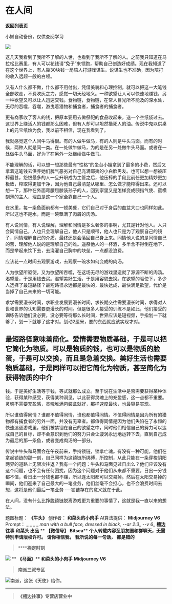 # 在人间

[**返回列表页**](/gzh/槽边往事)

小懒自动备份，仅供查阅学习

![](https://mmbiz.qpic.cn/mmbiz_jpg/Ia6gU9JNtkrBMLtbonZGHCHlMIAATjkvvJ6gMVMCJT2KnjnL1ZjC0KMs9nrlg1CkiaicSKcJyJ9eLmMdgGOhtbWQ/640?wx_fmt=jpeg&from;=appmsg)

这几天我看到了我所不了解的人世，也看到了我所不了解的人。之前我只知道在马拉松比赛里，有人可以花钱请“兔子”来领跑，帮助自己创造好成绩。现在我知道了在这个世界上，有人靠30块钱一局陪人打游戏谋生。说谋生也不准确，因为陪打的收入远超一般的白领。  

又有人什么都不做，什么都不用付出，凭借美貌和心理控制，就可以把这一大笔钱全部收走，不费吹灰之力，感觉一切天经地义。一种欲望让人可以快速地赚钱，另一种欲望又可以让人迅速交钱。食物链，食物链，在常人目光所不能及的深水处，无尽的吞噬，吞噬，游曳着猎物和捕食者，捕食者的捕食者。

更有商家收了客人的钱，把原本要用去做祭祀的食品收起来，送一个空纸袋过去。这世界上赚活人的钱都那么困难，但有人却可以坦然揩死人的油。传说中鬼以供桌上的元宝纸烛为食，我以前不相信，现在我看到了。

我就感觉这个人间牛马得很。有的人做牛做马，有的人则是牛头马面。而有的时候，两种人就是同一类。在一处做牛做马，为的是在另一处做牛头马面。或者在一处做牛头马面，好为了在另外一处继续做牛做马。

不能理解的话，可以想一想那些最有“性格”的坐台小姐拿到了最多的小费，然后又拿着这笔钱去供养她们脾气恶劣对自己充满鄙夷的小白脸男友。也可以想一想被压榨最甚，怨恨最多的人一旦升职成为主管之后，他压榨的手段比前任更加精妙更加极致，榨取得更加干净，因为他自己最清楚从哪里、怎么做才能榨得出来。还可以想一下，那种在外面弯腰屈膝装孙子的人，回到家里又是怎样变成颐指气使、蛮横刻薄的主人，理由是这一个家全靠自己一个人。

在水里，每一条鱼面前都有一顿美餐，它们自己对于身后的血盆大口也同样如此。所以这也不是水，而是一碗飘满了肉屑的肉汤。  

有人说同情，有人说理解，理解和同情是多么奢侈的事啊，尤其是针对他人。人只会同情自己，人也只会理解自己，他人只是顺带，他人也只是为了观察自己的镜子，同情理解自己的介质，最终还是会落回自己身上来。同情他人说的是同情自己的苦，理解他人说的是理解自己的难。遥祭他人的一杯酒，多半舍不得倒在地下，而是举起来饮下去，去浇灌自己胸中的块垒，一点都没浪费。

应该花一点时间去观察游戏，去观察一碗水如何变成的肉汤。  

人为欲望所驱使，又为欲望所吞噬，在这场无尽的游戏里造就了源源不断的肉汤。渴望爱，于是用钱去买。渴望美好生活，于是用容貌去换。在欲望的驱使下，多少人选择了最短路径？最短路径永远都是最快的，最快达成，最快满足欲望，代价是当掉了自己未来的一切可能。

求学需要漫长时间，求职业发展要漫长时间，求长期交往需要漫长时间，求得对人世和世界的认知需要更漫长的时间。但是很多人接受的训练不是如此，他们接受的训练告诉他们没必要，没必要等待那么长时间，世界应该是短视频，手指划一下就够了，划一下就够了这才对。划动2厘米，要的东西就应该实现才对。

最短路径意味着简化。爱情需要物质基础，于是可以把它简化为物质。可以是物质的钱，也可以是物质的脸蛋，于是可以交换，而且是急着交换。美好生活也需要物质基础，于是同样可以把它简化为物质，甚至简化为获得物质的中介
---
钱。于是美好生活等于钱，等式就那么成立。至于说在生活中是否需要获得某种体验，获得某种感受，获得某种洞见，以此获得灵魂上的充盈感，这一点都不重要。灵魂不需要充盈感，灵魂堆满包装盒就好，那样速度最快，也最容易实现。

所以谁值得同情？谁都不值得同情，谁也都值得同情。不值得同情是因为所有的猎物都有捕食者的另外一面，并没有无辜者。都值得同情是因为他们失陷在了永恒的快速追逐游戏里，他们被禁锢在自己的欲望之中，同时他们相信自己的努力可以达成自己的目标，却不会意识到他们的努力只会让漩涡永远地运转下去，直到自己成为最后的那一条鱼，或者变成肉汤的一部分。  

传说中牛头和马面会在午夜前来，手持锁链，锁拿亡魂。有没有一种可能，他们在拿起锁链的那一刻，自己同样为这锁链所绑缚，所控制，从此只能在一条穿梭阴阳两界的道路上无限次往返？我有一个问题：牛头和马面见过日出么？他们应该没有这个问题，也不会有任何困扰，因为这个问题对于他们从来都不重要，日出一分钱都不值，看日出一分钱也都不赚，所以连太阳都可以交易掉。然后在太阳交易掉的瞬间，他们迎来了自己最大的一笔业务，他们丝毫不会担心，也不会浪费时间去想，这将是他们最后一笔业务
---锁链存在的意义就在于此。

在人间，没有什么比挣脱锁链脱离游戏更为重要的事情了，这就是我一直以来的想法。  

  
题图标题： **《牛头》** 创作者： **和菜头的小肉手** AI算法提供： **Midjourney V6** Prompt： _ _ _ _ _man
with a bull face, dressed in black, --ar 2:3__ _\--v 6__ **槽边往事** **和菜头 出品**
** **【微信号】** **Bitsea**** **个人转载内容至朋友圈和群聊天，无需特别申请版权许可。** **请你相信我，**
**我所说的每一句话，** **都是错的**

>  ******禅定时刻**

![](https://mmbiz.qpic.cn/mmbiz_jpg/Ia6gU9JNtkrBMLtbonZGHCHlMIAATjkv4dWxiaIlGVbbsic5TiaF91ABowSRXWiaPy4Ekhlnjic33Ssc9nFJ1mYKeaQ/640?wx_fmt=jpeg&from;=appmsg)
** **《马面》**** **和菜头的小肉手** **Midjourney V6**

>  **南派三叔专区**

![](https://mmbiz.qpic.cn/mmbiz_jpg/Ia6gU9JNtkrBMLtbonZGHCHlMIAATjkvdlz9FAlsspql5aNmMKhHNweI9DcibnEHSw06on16hNG2ibYM12qWo0Uw/640?wx_fmt=jpeg&from;=appmsg)南派，这张《天使》给你。
****

>  **《槽边往事》专营店营业中**

  

  

